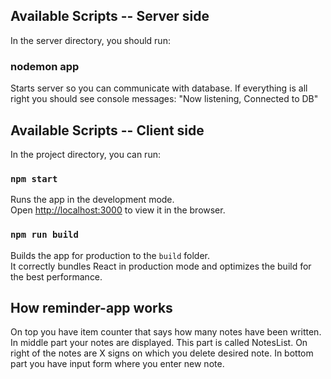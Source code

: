 ## Available Scripts -- Server side

In the server directory, you should run:

### nodemon app

Starts server so you can communicate with database.
If everything is all right you should see console messages: "Now listening, Connected to DB"

## Available Scripts -- Client side

In the project directory, you can run:

### `npm start`

Runs the app in the development mode.<br>
Open [http://localhost:3000](http://localhost:3000) to view it in the browser.

### `npm run build`

Builds the app for production to the `build` folder.<br>
It correctly bundles React in production mode and optimizes the build for the best performance.

## How reminder-app works

On top you have item counter that says how many notes have been written.
In middle part your notes are displayed. This part is called NotesList.
On right of the notes are X signs on which you delete desired note.
In bottom part you have input form where you enter new note.
